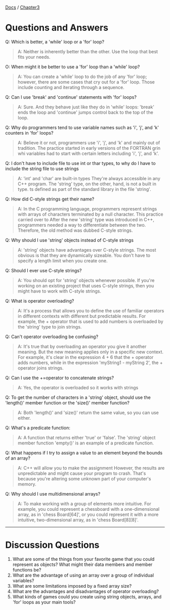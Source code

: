 [Docs](../../docs/) / [Chapter3](../)
# Questions and Answers

Q: Which is better, a 'while' loop or a 'for' loop?
> A: Neither is inherently better than the other. Use the loop that best fits your needs.

O: When might it be better to use a 'for' loop than a 'while' loop?
> A: You can create a 'while' loop to do the job of any 'for' loop; however, there are some cases that cry out for a 'for' loop. Those include counting and iterating through a sequence.

Q: Can I use 'break' and 'continue' statements with 'for' loops?
> A: Sure. And they behave just like they do in 'while' loops: 'break' ends the loop and 'continue' jumps control back to the top of the loop.

Q: Why do programmers tend to use variable names such as 'i', 'j', and 'k' counters in 'for' loops?
> A: Believe it or not, programmers use 'i', 'j', and 'k' and mainly out of tradition. The practice started in early versions of the FORTRAN grin whi variables had to start with certain letters including 'i', 'j', and 'k'.

Q: I don't have to include file to use int or thar types, to why do I have to include the string file to use strings
> A: 'int' and 'char' are built-in types They're always accessible in any C++ program. The 'string' type, on the other, hand, is not a built in type. ts defined as part of the standard library in the file 'string'.

Q: How did C-style strings get their name?
> A: In the C programming language, programmers represent strings with arrays of characters terminated by a null character. This practice carried over to After the new 'string' type was introduced in C++, programmers needed a way to differentiate between the two. Therefore, the old method was dubbed C-style strings.

Q: Why should I use 'string' objects instead of C-style strings
> A: 'string' objects have advantages over C-style strings. The most obvious is that they are dynamically sizeable. You don't have to specify a length limit when you create one.

Q: Should I ever use C-style strings?
> A: You should opt for 'string' objects whenever possible. If you're working on an existing project that uses C-style strings, then you might have to work with C-style strings. 

Q: What is operator overloading?
> A: It's a process that allows you to define the use of familiar operators in different contexts with different but predictable results. For example, the + operator that is used to add numbers is overloaded by the 'string' type to join strings. 

Q: Can't operator overloading be confusing?
> A: It's true that by overloading an operator you give it another meaning. But the new meaning applies only in a specific new context. For example, it's clear in the expression 4 + 6 that the + operator adds numbers, while in the expression 'myString1 - myString 2', the + operator joins strings. 

Q: Can I use the +=operator to concatenate strings?
> A: Yes, the operator is overloaded so it works with strings

Q: To get the number of characters in a 'string' object, should use the 'length()' member function or the 'size()' member function?
> A: Both 'length()' and 'size()' return the same value, so you can use either. 

Q: What's a predicate function:
> A: A function that returns either 'true' or 'false'. The 'string' object member function 'empty()' is an example of a predicate function.

Q: What happens if I try to assign a value to an element beyond the bounds of an array?
> A: C++ will allow you to make the assignment However, the results are unpredictable and might cause your program to crash. That's because you're altering some unknown part of your computer's memory. 

Q: Why should I use multidimensional arrays?
> A: To make working with a group of elements more intuitive. For example, you could represent a chessboard with a one-dimensional array, as in 'chess Board[64]', or you could represent it with a more intuitive, two-dimensional array, as in 'chess Board[8][8]'.

---

# Discussion Questions

1. What are some of the things from your favorite game that you could represent as objects? What might their data members and member functions be?
2. What are the advantage of using an array over a group of individual variables?
3. What are some limitations imposed by a fixed array size?
4. What are the advantages and disadvantages of operator overloading?
5. What kinds of games could you create using string objects, arrays, and 'for' loops as your main tools?